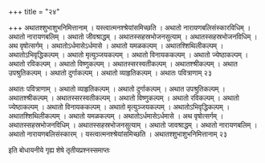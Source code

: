 +++
title = "२४"

+++
अथातश्शुभाशुभनिमित्तानाम् ।
यस्त्वात्मनश्श्रेयांसमिच्छति
। अथातो नारायणबलिसंस्कारविधिम् । अथातो नारायणबलिम् । अथातो जीवश्राद्धम्
। अथातस्सहस्रभोजनसुत्याम् । अथातस्सहस्रभोजनविधिम् । अथ वृषोत्सर्गम् ।
अथातोऽर्धमासेऽर्धमासे । अथातो यमळकल्पम् । अथातश्शिथिलीकल्पम् ।
अथातोऽभिवृद्धिकल्पम् । अथातो मृत्युञ्जयकल्पम् । अथातो
विनायककल्पम् । अथातो ज्येष्ठाकल्पम् । अथातो
रविकल्पम् । अथातो विष्णुकल्पम् । अथातस्सरस्वतीकल्पम् ।
अथातश्श्रीकल्पम् । अथात उपश्रुतिकल्पम् । अथातो दुर्गाकल्पम् ।
अथातो व्याहृतिकल्पम् । अथातः पवित्राणाम् २३  


अथातः पवित्राणाम् ।
अथातो व्याहृतिकल्पम् । अथातो दुर्गाकल्पम् । अथात
उपश्रुतिकल्पम् । अथातश्श्रीकल्पम् ।
अथातस्सरस्वतीकल्पम् । अथातो विष्णुकल्पम् । अथातो
रविकल्पम् । अथातो ज्येष्ठाकल्पम् । अथातो विनायककल्पम् ।
अथातो मृत्युञ्जयकल्पम् । अथातोऽभिवृद्धिकल्पम् ।
अथातश्शिथिलीकल्पम् । अथातो यमळकल्पम् ।
अथातोऽर्धमासेऽर्धमासे । अथ वृषोत्सर्गम् । अथातस्सहस्रभोजनविधिम् ।
अथातस्सहस्रभोजनसुत्याम् । अथातो जावश्राद्धम् । अथातो नारायणबलिम् ।
अथातो नारायणबलिसंस्कारम् । यस्त्वात्मनश्श्रेयांसमिच्छति ।
अथातश्शुभाशुभनिमित्तानाम् २३  

इति बोधायनीये गृह्य शेषे
तृतीयप्रश्नस्समाप्तः 